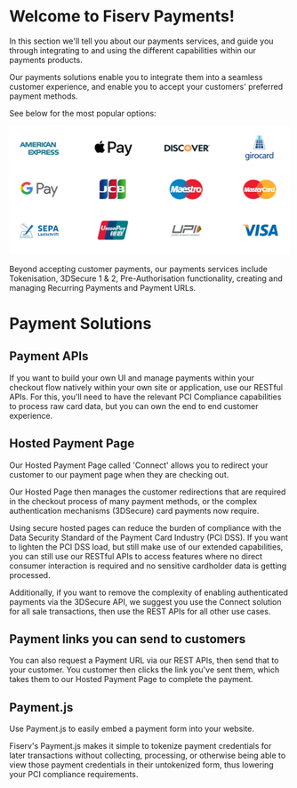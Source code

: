 # Welcome to Fiserv Payments!

In this section we'll tell you about our payments services, and guide you through integrating to and using the different capabilities within our payments products.

Our payments solutions enable you to integrate them into a seamless customer experience, and enable you to accept your customers' preferred payment methods. 

See below for the most popular options:

![Payment Method Icons](https://raw.githubusercontent.com/Fiserv-Developer/payments-api/2.0.0-docs/assets/images/icons.jpg)

Beyond accepting customer payments, our payments services include Tokenisation, 3DSecure 1 & 2, Pre-Authorisation functionality, creating and managing Recurring Payments and Payment URLs.

# Payment Solutions

## Payment APIs

If you want to build your own UI and manage payments within your checkout flow natively within your own site or application, use our RESTful APIs. For this, you'll need to have the relevant PCI Compliance capabilities to process raw card data, but you can own the end to end customer experience.

## Hosted Payment Page

Our Hosted Payment Page called 'Connect' allows you to redirect your customer to our payment page when they are checking out. 

Our Hosted Page then manages the customer redirections that are required in the checkout process of many payment methods, or the complex authentication mechanisms (3DSecure) card payments now require. 

Using secure hosted pages can reduce the burden of compliance with the Data Security Standard of the Payment Card Industry (PCI DSS). If you want to lighten the PCI DSS load, but still make use of our extended capabilities, you can still use our RESTful APIs to access features where no direct consumer interaction is required and no sensitive cardholder data is getting processed.

Additionally, if you want to remove the complexity of enabling authenticated payments via the 3DSecure API, we suggest you use the Connect solution for all sale transactions, then use the REST APIs for all other use cases. 

## Payment links you can send to customers

You can also request a Payment URL via our REST APIs, then send that to your customer. You customer then clicks the link you've sent them, which takes them to our Hosted Payment Page to complete the payment.

## Payment.js 

Use Payment.js to easily embed a payment form into your website.

Fiserv's Payment.js makes it simple to tokenize payment credentials for later transactions without collecting, processing, or otherwise being able to view those payment credentials in their untokenized form, thus lowering your PCI compliance requirements.
